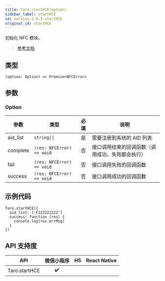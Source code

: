 ```yaml
---
title: Taro.startHCE(option)
sidebar_label: startHCE
id: version-2.0.3-startHCE
original_id: startHCE
---
```


初始化 NFC 模块。

> [参考文档](https://developers.weixin.qq.com/miniprogram/dev/api/device/nfc/wx.startHCE.html)

## 类型

```tsx
(option: Option) => Promise<NFCError>
```

## 参数

### Option

| 参数 | 类型 | 必填 | 说明 |
| --- | --- | :---: | --- |
| aid_list | `string[]` | 是 | 需要注册到系统的 AID 列表 |
| complete | `(res: NFCError) => void` | 否 | 接口调用结束的回调函数（调用成功、失败都会执行） |
| fail | `(res: NFCError) => void` | 否 | 接口调用失败的回调函数 |
| success | `(res: NFCError) => void` | 否 | 接口调用成功的回调函数 |

## 示例代码

```tsx
Taro.startHCE({
  aid_list: ['F222222222']
  success: function (res) {
    console.log(res.errMsg)
  }
})
```

## API 支持度

| API | 微信小程序 | H5 | React Native |
| :---: | :---: | :---: | :---: |
| Taro.startHCE | ✔️ |  |  |
